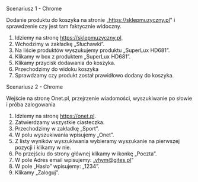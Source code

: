 
Scenariusz 1 - Chrome

Dodanie produktu do koszyka na stronie „https://sklepmuzyczny.pl" i sprawdzenie czy jest tam faktycznie widoczny.

1. Idziemy na stronę https://sklepmuzyczny.pl.
3. Wchodzimy w zakładkę „Słuchawki”.
4. Na liście produktów wyszukujemy produktu „SuperLux HD681”.
5. Klikamy w box z produktem „SuperLux HD681”.
6. Klikamy przycisk dodawania do koszyka.
8. Przechodzimy do widoku koszyka
9. Sprawdzamy czy produkt został prawidłowo dodany do koszyka.

Scenariusz 2 - Chrome

Wejście na stronę Onet.pl, przejrzenie wiadomości, wyszukiwanie po słowie i próba zalogowania

1. Idziemy na stronę https://onet.pl.
2. Zatwierdzamy wszystkie ciasteczka.
3. Przechodzimy w zakładkę „Sport”.
4. W polu wyszukiwania wpisujemy „Onet”.
5. Z listy wyników wyszukiwania wybieramy wyszukanie na pierwszej pozycji i klikamy w nie.
6. Po przejściu do strony głównej klikamy w ikonkę „Poczta”.
7. W pole Adres email wpisujemy: „yhym@gites.pl"
8. W pole „Hasło” wpisujemy: „1234”.
9. Klikamy „Zaloguj”.